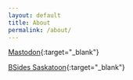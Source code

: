 ```yaml
---
layout: default
title: About
permalink: /about/
---
```


[Mastodon](https://infosec.exchange/deck/@TinyWarri0r){:target="_blank"}

[BSides Saskatoon](https://bsidesyxe.ca){:target="_blank"}
